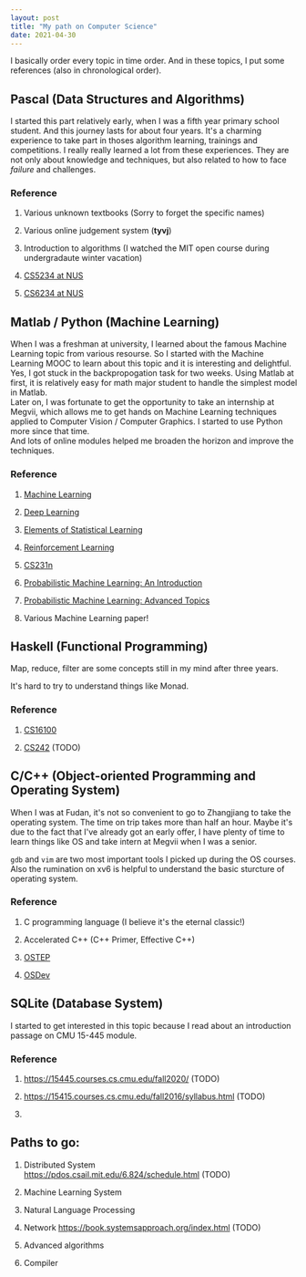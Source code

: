 ```yaml
---
layout: post
title: "My path on Computer Science"
date: 2021-04-30
---
```


I basically order every topic in time order. And in these topics, I put some references (also in chronological order).

## Pascal (Data Structures and Algorithms)

I started this part relatively early, when I was a fifth year primary school student. And this journey lasts for about four years. It's a charming experience to take part in thoses algorithm learning, trainings and competitions. I really really learned a lot from these experiences. They are not only about knowledge and techniques, but also related to how to face _failure_ and challenges.

### Reference

1. Various unknown textbooks (Sorry to forget the specific names)

2. Various online judgement system (**tyvj**)

3. Introduction to algorithms (I watched the MIT open course during undergradaute winter vacation)

4. [CS5234 at NUS](https://www.comp.nus.edu.sg/~gilbert/CS5234/)

5. [CS6234 at NUS](https://www.comp.nus.edu.sg/~cs6234/2009/)

## Matlab / Python (Machine Learning)

When I was a freshman at university, I learned about the famous Machine Learning topic from various resourse. So I started with the Machine Learning MOOC to learn about this topic and it is interesting and delightful. Yes, I got stuck in the backpropogation task for two weeks. Using Matlab at first, it is relatively easy for math major student to handle the simplest model in Matlab. <br>
Later on, I was fortunate to get the opportunity to take an internship at Megvii, which allows me to get hands on Machine Learning techniques applied to Computer Vision / Computer Graphics. I started to use Python more since that time. <br>
And lots of online modules helped me broaden the horizon and improve the techniques. 

### Reference

1. [Machine Learning](https://www.coursera.org/learn/machine-learning)

2. [Deep Learning](https://www.deeplearningbook.org)

3. [Elements of Statistical Learning](https://hastie.su.domains/Papers/ESLII.pdf)

4. [Reinforcement Learning](https://web.stanford.edu/class/psych209/Readings/SuttonBartoIPRLBook2ndEd.pdf)

5. [CS231n](http://cs231n.stanford.edu)

6. [Probabilistic Machine Learning: An Introduction](https://probml.github.io/pml-book/book1.html)

7. [Probabilistic Machine Learning: Advanced Topics](https://probml.github.io/pml-book/book2.html)

8. Various Machine Learning paper!

## Haskell (Functional Programming)

Map, reduce, filter are some concepts still in my mind after three years.

It's hard to try to understand things like Monad.

### Reference

1. [CS16100](http://cmsc-16100.cs.uchicago.edu/2020-autumn/)

2. [CS242](http://www.cs.tufts.edu/~kfisher/teaching.html) (TODO)

## C/C++ (Object-oriented Programming and Operating System)

When I was at Fudan, it's not so convenient to go to Zhangjiang to take the operating system. The time on trip takes more than half an hour. Maybe it's due to the fact that I've already got an early offer, I have plenty of time to learn things like OS and take intern at Megvii when I was a senior.

`gdb` and `vim` are two most important tools I picked up during the OS courses. Also the rumination on xv6 is helpful to understand the basic sturcture of operating system.

### Reference

1. C programming language (I believe it's the eternal classic!)

2. Accelerated C++ (C++ Primer, Effective C++)

3. [OSTEP](http://pages.cs.wisc.edu/~remzi/OSTEP/)

4. [OSDev](https://wiki.osdev.org/Main_Page)

## SQLite (Database System)

I started to get interested in this topic because I read about an introduction passage on CMU 15-445 module.

### Reference

1. https://15445.courses.cs.cmu.edu/fall2020/ (TODO)

2. https://15415.courses.cs.cmu.edu/fall2016/syllabus.html (TODO)

3.

## Paths to go:

1. Distributed System<br>
   https://pdos.csail.mit.edu/6.824/schedule.html (TODO)

2. Machine Learning System

3. Natural Language Processing

4. Network
   https://book.systemsapproach.org/index.html (TODO)

5. Advanced algorithms

6. Compiler
